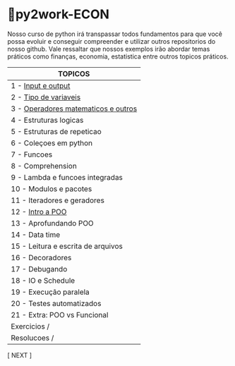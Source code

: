 # :game_die:py2work-ECON

  Nosso curso de python irá transpassar todos fundamentos para que você possa evoluir e conseguir compreender e utilizar outros repositorios do nosso github. 
  Vale ressaltar que nossos exemplos irão abordar temas práticos como finanças, economia, estatistica entre outros topicos práticos.

TOPICOS|
------------ |
1 - [Input e output](https://github.com/Ratarca/py2work-ECON/blob/master/%23Leituras/01%20-%20input%20e%20output%20-%20py2work.ipynb)|
2 - [Tipo de variaveis](https://github.com/Ratarca/py2work-ECON/blob/master/%23Leituras/02%20-%20Tipos%20de%20variaveis%20-%20py2work%20.ipynb) |
3 - [Operadores matematicos e outros](https://github.com/Ratarca/py2work-ECON/blob/master/%23Leituras/03%20-%20operadores%20aritmeticos%20entre%20outros%20-%20py2work.ipynb) |
4 - Estruturas logicas |
5 - Estruturas de repeticao|
6 - Coleçoes em python |
7 - Funcoes |
8 - Comprehension |
9 - Lambda e funcoes integradas|
10 - Modulos e pacotes |
11 - Iteradores e geradores |
12 - [Intro a POO](https://github.com/Ratarca/py2work-ECON/blob/master/%23Leituras/12%20-%20Introducao%20a%20POO.ipynb) |
13 - Aprofundando POO |
14 - Data time |
15 - Leitura e escrita de arquivos |
16 - Decoradores |
17 - Debugando|
18 - IO e Schedule |
19 - Execução paralela |
20 - Testes automatizados|
21 - Extra: POO vs Funcional|
Exercicios / |
Resolucoes / |


[ NEXT ]
